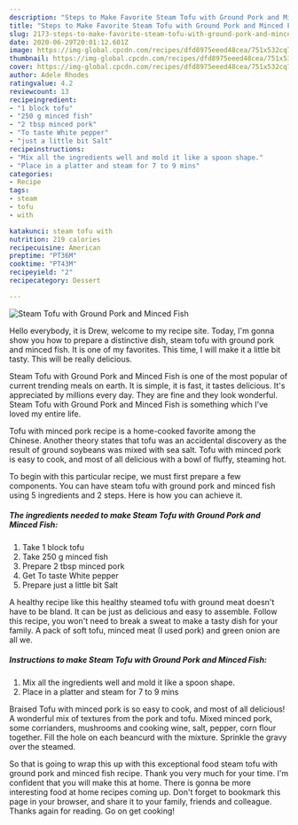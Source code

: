 ```yaml
---
description: "Steps to Make Favorite Steam Tofu with Ground Pork and Minced Fish"
title: "Steps to Make Favorite Steam Tofu with Ground Pork and Minced Fish"
slug: 2173-steps-to-make-favorite-steam-tofu-with-ground-pork-and-minced-fish
date: 2020-06-29T20:01:12.601Z
image: https://img-global.cpcdn.com/recipes/dfd8975eeed48cea/751x532cq70/steam-tofu-with-ground-pork-and-minced-fish-recipe-main-photo.jpg
thumbnail: https://img-global.cpcdn.com/recipes/dfd8975eeed48cea/751x532cq70/steam-tofu-with-ground-pork-and-minced-fish-recipe-main-photo.jpg
cover: https://img-global.cpcdn.com/recipes/dfd8975eeed48cea/751x532cq70/steam-tofu-with-ground-pork-and-minced-fish-recipe-main-photo.jpg
author: Adele Rhodes
ratingvalue: 4.2
reviewcount: 13
recipeingredient:
- "1 block tofu"
- "250 g minced fish"
- "2 tbsp minced pork"
- "To taste White pepper"
- "just a little bit Salt"
recipeinstructions:
- "Mix all the ingredients well and mold it like a spoon shape."
- "Place in a platter and steam for 7 to 9 mins"
categories:
- Recipe
tags:
- steam
- tofu
- with

katakunci: steam tofu with 
nutrition: 219 calories
recipecuisine: American
preptime: "PT36M"
cooktime: "PT43M"
recipeyield: "2"
recipecategory: Dessert

---
```



![Steam Tofu with Ground Pork and Minced Fish](https://img-global.cpcdn.com/recipes/dfd8975eeed48cea/751x532cq70/steam-tofu-with-ground-pork-and-minced-fish-recipe-main-photo.jpg)

Hello everybody, it is Drew, welcome to my recipe site. Today, I'm gonna show you how to prepare a distinctive dish, steam tofu with ground pork and minced fish. It is one of my favorites. This time, I will make it a little bit tasty. This will be really delicious.

Steam Tofu with Ground Pork and Minced Fish is one of the most popular of current trending meals on earth. It is simple, it is fast, it tastes delicious. It's appreciated by millions every day. They are fine and they look wonderful. Steam Tofu with Ground Pork and Minced Fish is something which I've loved my entire life.

Tofu with minced pork recipe is a home-cooked favorite among the Chinese. Another theory states that tofu was an accidental discovery as the result of ground soybeans was mixed with sea salt. Tofu with minced pork is easy to cook, and most of all delicious with a bowl of fluffy, steaming hot.


To begin with this particular recipe, we must first prepare a few components. You can have steam tofu with ground pork and minced fish using 5 ingredients and 2 steps. Here is how you can achieve it.

<!--inarticleads1-->

##### The ingredients needed to make Steam Tofu with Ground Pork and Minced Fish:

1. Take 1 block tofu
1. Take 250 g minced fish
1. Prepare 2 tbsp minced pork
1. Get To taste White pepper
1. Prepare just a little bit Salt


A healthy recipe like this healthy steamed tofu with ground meat doesn&#39;t have to be bland. It can be just as delicious and easy to assemble. Follow this recipe, you won&#39;t need to break a sweat to make a tasty dish for your family. A pack of soft tofu, minced meat (I used pork) and green onion are all we. 

<!--inarticleads2-->

##### Instructions to make Steam Tofu with Ground Pork and Minced Fish:

1. Mix all the ingredients well and mold it like a spoon shape.
1. Place in a platter and steam for 7 to 9 mins


Braised Tofu with minced pork is so easy to cook, and most of all delicious! A wonderful mix of textures from the pork and tofu. Mixed minced pork, some corrianders, mushrooms and cooking wine, salt, pepper, corn flour together. Fill the hole on each beancurd with the mixture. Sprinkle the gravy over the steamed. 

So that is going to wrap this up with this exceptional food steam tofu with ground pork and minced fish recipe. Thank you very much for your time. I'm confident that you will make this at home. There is gonna be more interesting food at home recipes coming up. Don't forget to bookmark this page in your browser, and share it to your family, friends and colleague. Thanks again for reading. Go on get cooking!
